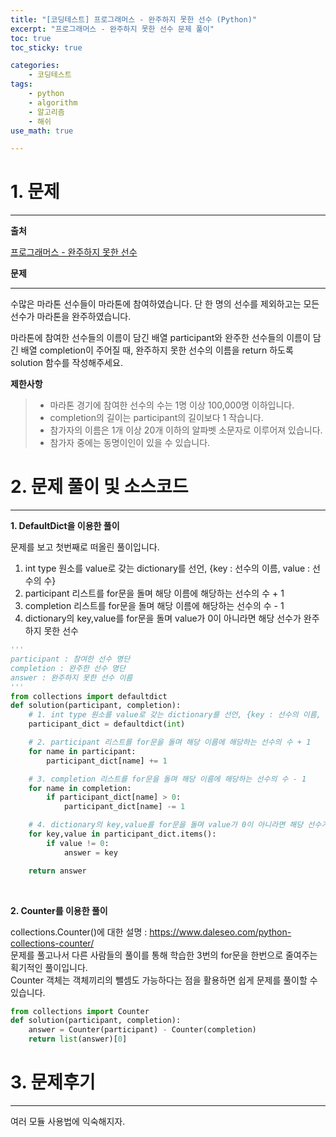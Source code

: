 ```yaml
---
title: "[코딩테스트] 프로그래머스 - 완주하지 못한 선수 (Python)"
excerpt: "프로그래머스 - 완주하지 못한 선수 문제 풀이"
toc: true
toc_sticky: true

categories:
    - 코딩테스트
tags:
    - python
    - algorithm
    - 알고리즘
    - 해쉬
use_math: true

---
```


# 1. 문제

---

**출처** 

[프로그래머스 - 완주하지 못한 선수](https://school.programmers.co.kr/learn/courses/30/lessons/42576)

**문제** 

---

수많은 마라톤 선수들이 마라톤에 참여하였습니다. 단 한 명의 선수를 제외하고는 모든 선수가 마라톤을 완주하였습니다.

마라톤에 참여한 선수들의 이름이 담긴 배열 participant와 완주한 선수들의 이름이 담긴 배열 completion이 주어질 때, 완주하지 못한 선수의 이름을 return 하도록 solution 함수를 작성해주세요.

**제한사항**
>- 마라톤 경기에 참여한 선수의 수는 1명 이상 100,000명 이하입니다.<br>
>- completion의 길이는 participant의 길이보다 1 작습니다.<br>
>- 참가자의 이름은 1개 이상 20개 이하의 알파벳 소문자로 이루어져 있습니다.<br>
>- 참가자 중에는 동명이인이 있을 수 있습니다.
    

# 2. 문제 풀이 및 소스코드

---

**1. DefaultDict을 이용한 풀이**

문제를 보고 첫번째로 떠올린 풀이입니다. <br>
1. int type 원소를 value로 갖는 dictionary를 선언, {key : 선수의 이름, value : 선수의 수}
2. participant 리스트를 for문을 돌며 해당 이름에 해당하는 선수의 수 + 1
3. completion 리스트를 for문을 돌며 해당 이름에 해당하는 선수의 수 - 1
4. dictionary의 key,value를 for문을 돌며 value가 0이 아니라면 해당 선수가 완주하지 못한 선수
```python
'''
participant : 참여한 선수 명단
completion : 완주한 선수 명단
answer : 완주하지 못한 선수 이름
'''
from collections import defaultdict
def solution(participant, completion):
    # 1. int type 원소를 value로 갖는 dictionary를 선언, {key : 선수의 이름, value : 선수의 수}
    participant_dict = defaultdict(int)

    # 2. participant 리스트를 for문을 돌며 해당 이름에 해당하는 선수의 수 + 1
    for name in participant:
        participant_dict[name] += 1

    # 3. completion 리스트를 for문을 돌며 해당 이름에 해당하는 선수의 수 - 1
    for name in completion:
        if participant_dict[name] > 0:
            participant_dict[name] -= 1

    # 4. dictionary의 key,value를 for문을 돌며 value가 0이 아니라면 해당 선수가 완주하지 못한 선수
    for key,value in participant_dict.items():
        if value != 0:
            answer = key

    return answer
```
<br>

**2. Counter를 이용한 풀이**

collections.Counter()에 대한 설명 : <https://www.daleseo.com/python-collections-counter/>
<br>
문제를 풀고나서 다른 사람들의 풀이를 통해 학습한 3번의 for문을 한번으로 줄여주는 획기적인 풀이입니다.
<br>
Counter 객체는 객체끼리의 뺄셈도 가능하다는 점을 활용하면 쉽게 문제를 풀이할 수 있습니다.
```python
from collections import Counter
def solution(participant, completion):
    answer = Counter(participant) - Counter(completion)
    return list(answer)[0]
```

# 3. 문제후기

---

여러 모듈 사용법에 익숙해지자.